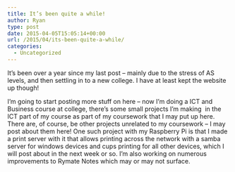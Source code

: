 ```yaml
---
title: It’s been quite a while!
author: Ryan
type: post
date: 2015-04-05T15:05:14+00:00
url: /2015/04/its-been-quite-a-while/
categories:
  - Uncategorized
---
```


It&#8217;s been over a year since my last post &#8211; mainly due to the stress of AS levels, and then settling in to a new college. I have at least kept the website up though!

I&#8217;m going to start posting more stuff on here &#8211; now I&#8217;m doing a ICT and Business course at college, there&#8217;s some small projects I&#8217;m making  in the ICT part of my course as part of my coursework that I may put up here.  There are, of course, be other projects unrelated to my coursework &#8211; I may post about them here! One such project with my Raspberry Pi is that I made a print server with it that allows printing across the network with a samba server for windows devices and cups printing for all other devices, which I will post about in the next week or so. I&#8217;m also working on numerous improvements to Rymate Notes which may or may not surface.
